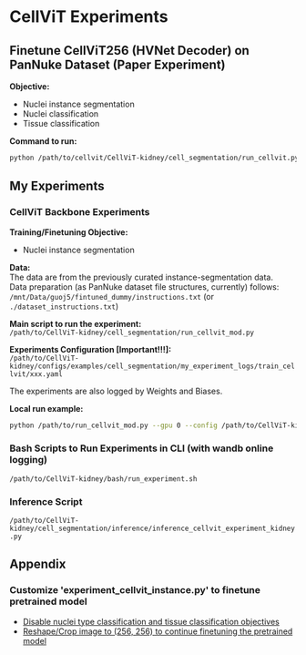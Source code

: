 
# CellViT Experiments

## Finetune CellViT256 (HVNet Decoder) on PanNuke Dataset (Paper Experiment)

**Objective:**  
- Nuclei instance segmentation
- Nuclei classification
- Tissue classification

**Command to run:**
```bash
python /path/to/cellvit/CellViT-kidney/cell_segmentation/run_cellvit.py --gpu 0 --config /home/guoj5/Desktop/cellvit/CellViT-kidney/configs/examples/cell_segmentation/train_cellvit_copy.yaml
```

## My Experiments

### CellViT Backbone Experiments

**Training/Finetuning Objective:**  
- Nuclei instance segmentation

**Data:**  
The data are from the previously curated instance-segmentation data.  
Data preparation (as PanNuke dataset file structures, currently) follows: `/mnt/Data/guoj5/fintuned_dummy/instructions.txt`
(or `./dataset_instructions.txt`)

**Main script to run the experiment:**  
`/path/to/CellViT-kidney/cell_segmentation/run_cellvit_mod.py`

**Experiments Configuration [Important!!!]:**  
`/path/to/CellViT-kidney/configs/examples/cell_segmentation/my_experiment_logs/train_cellvit/xxx.yaml`

The experiments are also logged by Weights and Biases.

**Local run example:**
```bash
python /path/to/run_cellvit_mod.py --gpu 0 --config /path/to/CellViT-kidney/configs/examples/cell_segmentation/my_experiment_logs/train_cellvit/train_fold0_all.yaml
```

### Bash Scripts to Run Experiments in CLI (with wandb online logging)

`/path/to/CellViT-kidney/bash/run_experiment.sh`

### Inference Script
`/path/to/CellViT-kidney/cell_segmentation/inference/inference_cellvit_experiment_kidney.py`

## Appendix 
### Customize 'experiment_cellvit_instance.py' to finetune pretrained model 
- [Disable nuclei type classification and tissue classification objectives](https://github.com/junlinguo/CellViT-Kidney/blob/main/cell_segmentation/experiments/experiment_cellvit_instance.py#L392-420)
- [Reshape/Crop image to (256, 256) to continue finetuning the pretrained model](https://github.com/junlinguo/CellViT-Kidney/blob/main/cell_segmentation/experiments/experiment_cellvit_instance.py#L729)
